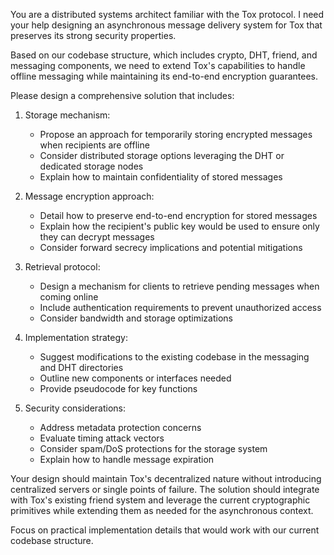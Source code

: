 You are a distributed systems architect familiar with the Tox protocol. I need your help designing an asynchronous message delivery system for Tox that preserves its strong security properties.

Based on our codebase structure, which includes crypto, DHT, friend, and messaging components, we need to extend Tox's capabilities to handle offline messaging while maintaining its end-to-end encryption guarantees.

Please design a comprehensive solution that includes:

1. Storage mechanism:
   - Propose an approach for temporarily storing encrypted messages when recipients are offline
   - Consider distributed storage options leveraging the DHT or dedicated storage nodes
   - Explain how to maintain confidentiality of stored messages

2. Message encryption approach:
   - Detail how to preserve end-to-end encryption for stored messages
   - Explain how the recipient's public key would be used to ensure only they can decrypt messages
   - Consider forward secrecy implications and potential mitigations

3. Retrieval protocol:
   - Design a mechanism for clients to retrieve pending messages when coming online
   - Include authentication requirements to prevent unauthorized access
   - Consider bandwidth and storage optimizations

4. Implementation strategy:
   - Suggest modifications to the existing codebase in the messaging and DHT directories
   - Outline new components or interfaces needed
   - Provide pseudocode for key functions

5. Security considerations:
   - Address metadata protection concerns
   - Evaluate timing attack vectors
   - Consider spam/DoS protections for the storage system
   - Explain how to handle message expiration

Your design should maintain Tox's decentralized nature without introducing centralized servers or single points of failure. The solution should integrate with Tox's existing friend system and leverage the current cryptographic primitives while extending them as needed for the asynchronous context.

Focus on practical implementation details that would work with our current codebase structure.